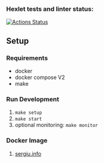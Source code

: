 ### Hexlet tests and linter status:

[![Actions Status](https://github.com/YoSoySergio/devops-for-programmers-project-76/actions/workflows/hexlet-check.yml/badge.svg)](https://github.com/YoSoySergio/devops-for-programmers-project-76/actions)

## Setup

### Requirements

- docker
- docker compose V2
- make

### Run Development

1. `make setup`
2. `make start`
3. optional monitoring: `make monitor`

### Docker Image

1. [sergiu.info](https://sergiu.info)
